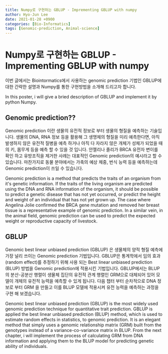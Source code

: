 ```yaml
---
title: Numpy로 구현하는 GBLUP - Imprementing GBLUP with numpy
author: Hyo-Jun Lee
date: 2021-01-28 +0900
categories: [Bio-Informatics]
tags: [Genomic-prediction, Animal-science]
---
```


# Numpy로 구현하는 GBLUP  - Imprementing GBLUP with numpy

이번 글에서는 Biointormatics에서 사용하는 genomic prediction 기법인 GBLUP에 대한 간략한 설명과 Numpy를 통한 구현방법을 소개해 드리고자 합니다.

In this poster, i will give a bried description of GBLUP and implement it by python Numpy.
## Genomic prediction??

Genomic prediction 이란 생물의 유전적 정보로 부터 생물의 형질을 예측하는 기술입니다.  생물의  DNA, RNA 정보 등을 활용해 그 생명체의 형질을 미리 예측한다면,  아직 발생하지 않은 유전적 질병을 예측 하거나 아직 다 자라지 않은 개체가 성체가 되었을 때의 키, 몸무게 등을 예측 할 수 있을 것 입니다. 안젤리나 졸리가 BRCA 유전자 변이를 확인 하고 유방조직을 제거한 사례는 대표적인 Genomic prediction의 예시라고 할 수 있습니다. 마찬가지로 동물 분야에서는 가축의 예상 체중, 번식 능력 등을 예측하는데  Genomic prediction이 쓰일 수 있습니다.

  
Genomic prediction is a method that predicts the traits of an organism from it's genetic information.  If the traits of the living organism are predicted using the DNA and RNA information of the organism, it should be possible to predict a genetic disease that has not yet occurred, or predict the height and weight of an individual that has not yet grown up.  The case where Angelina Jolie confirmed the BRCA gene mutation and removed her breast tissue is a representative example of genomic prediction.  In a similar vein, in the animal field, genomic prediction can be used to predict the expected weight or reproductive capacity of livestock.

## GBLUP

Genomic best linear unbiased prediction (GBLUP) 은 생물체의 양적 형질 예측에 가장 널리 쓰이는 Genomic prediction 기법입니다. GBLUP은 통계학에서 임의 효과(random effect)를 추정하기 위해 사용 되는  Best linear unbiased prediction (BLUP) 방법을 Genomic prediction에 적용시킨 기법입니다.  GBLUP에서는 BLUP의 분산-공분산 행렬이 생물체 집단의 유전적 관계 행렬인 GRM으로 대체되어 있어 모델이 개체의 유전적 능력을 예측할 수 있게 됩니다.  다음 챕터 부터 순차적으로 DNA 정보로 부터 GRM 을 만들고 이를 BLUP 모델에 적용시켜 유전 능력을 예측하는 과정을 구현 해 보겠습니다. 

Genomic best linear unbiased prediction (GBLUP) is the most widely used genomic prediction technique for quantitative trait prediction. GBLUP is applied the best linear unbiased prediction (BLUP) method, which is used to estimate random effects in statistics, to genomic prediction. It is an elegant method that simply uses a genomic relationship matrix (GRM) built from the genotypes instead of a variance-co-variance matrix in BLUP. From the next chapter, i will implement the process of calculating GRM from DNA information and applying them to the BLUP model for predicting genetic ability of individuals.
